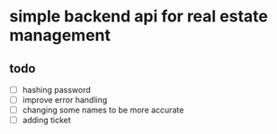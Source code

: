 
  <h1> simple backend api for real estate management</h1>
   <h2>todo</h2>

- [ ] hashing password
- [ ] improve error handling
- [ ] changing some names to be more accurate
- [ ] adding ticket